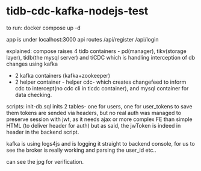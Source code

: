 # tidb-cdc-kafka-nodejs-test
to run:
docker compose up -d

app is under localhost:3000
api routes /api/register   /api/login

explained:
compose raises 4 tidb containers - pd(manager), tikv(storage layer), tidb(the mysql server) and tiCDC  which is handling interception of db changes using kafka
+ 2 kafka containers (kafka+zookeeper)
+ 2 helper container - helper cdc- which creates changefeed to inform cdc to intercept(no cdc cli in ticdc container), and mysql container for data checking.

scripts: init-db.sql inits 2 tables- one for users, one for user_tokens to save them
tokens are sended via headers, but no real auth was managed to preserve session with jwt, as it needs ajax or more complex FE than simple HTML (to deliver header for auth)
  but as said, the jwToken is indeed in header in the backend script.

kafka is using logs4js and is logging it straight to backend console, for us to see the broker is really working and parsing the user_id etc..

can see the jpg for verification. 
